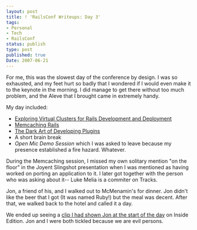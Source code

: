 ```yaml
---
layout: post
title: ! 'RailsConf Writeups: Day 3'
tags:
- Personal
- Tech
- RailsConf
status: publish
type: post
published: true
Date: 2007-06-21
---
```

For me, this was the slowest day of the conference by design.  I was so exhausted, and my feet hurt so badly that I wondered if I would even make it to the keynote in the morning.  I did manage to get there without too much problem, and the Aleve that I brought came in extremely handy.


My day included:

* [Exploring Virtual Clusters for Rails Development and Deployment](../2007-06-21-railsconf-writeups-exploring-virtual-clusters-for-rails-development-and-deployment)
* [Memcaching Rails](../2007-06-21-railsconf-writeups-memcaching-rails)
* [The Dark Art of Developing Plugins](../2007-06-21-railsconf-writeups-the-dark-art-of-developing-plugins)
* A short brain break</li>
* *Open Mic Demo Session* which I was asked to leave because my presence established a fire hazard.  Whatever.


During the Memcaching session, I missed my own solitary mention "on the floor" in the Joyent Slingshot presentation when I was mentioned as having worked on porting an application to it.  I later got together with the person who was asking about it-- Luke Melia is a commiter on Tracks.


Jon, a friend of his, and I walked out to McMenamin's for dinner.  Jon didn't like the beer that I got (It was named Ruby!) but the meal was decent.  After that, we walked back to the hotel and called it a day.


We ended up seeing a [clip I had shown Jon at the start of the day](https://www.jwz.org/blog/2007/05/finish-her/) on Inside Edition.  Jon and I were both tickled because we are evil persons.